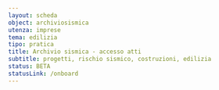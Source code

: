 ```yaml
---
layout: scheda
object: archiviosismica
utenza: imprese
tema: edilizia
tipo: pratica
title: Archivio sismica - accesso atti
subtitle: progetti, rischio sismico, costruzioni, edilizia
status: BETA
statusLink: /onboard
---
```

